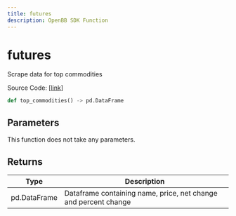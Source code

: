 ```yaml
---
title: futures
description: OpenBB SDK Function
---
```


# futures

Scrape data for top commodities

Source Code: [[link](https://github.com/OpenBB-finance/OpenBBTerminal/tree/main/openbb_terminal/economy/wsj_model.py#L108)]

```python
def top_commodities() -> pd.DataFrame
```
## Parameters

This function does not take any parameters.

## Returns

| Type | Description |
| ---- | ----------- |
| pd.DataFrame | Dataframe containing name, price, net change and percent change |


